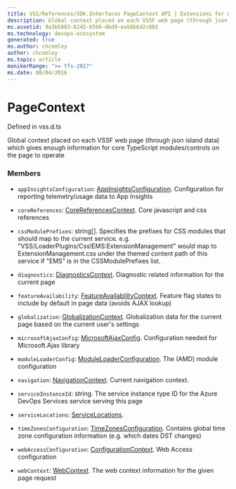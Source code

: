 ```yaml
---
title: VSS/References/SDK.Interfaces PageContext API | Extensions for Azure DevOps Services
description: Global context placed on each VSSF web page (through json island data) which gives enough information for core TypeScript modules/controls on the page to operate
ms.assetid: 9a3b5883-8245-6560-dbd9-ea56b6d2c802
ms.technology: devops-ecosystem
generated: true
ms.author: chcomley
author: chcomley
ms.topic: article
monikerRange: ">= tfs-2017"
ms.date: 08/04/2016
---
```


# PageContext

Defined in vss.d.ts

Global context placed on each VSSF web page (through json island data) which gives enough information for core TypeScript modules/controls on the page to operate

### Members

- `appInsightsConfiguration`: [AppInsightsConfiguration](../../../VSS/References/SDK_Interfaces/AppInsightsConfiguration.md). Configuration for reporting telemetry/usage data to App Insights

- `coreReferences`: [CoreReferencesContext](../../../VSS/References/SDK_Interfaces/CoreReferencesContext.md). Core javascript and css references

- `cssModulePrefixes`: string[]. Specifies the prefixes for CSS modules that should map to the current service. e.g. &quot;VSS/LoaderPlugins/Css!EMS:ExtensionManagement&quot; would map to ExtensionManagement.css under the themed content path of this service if &quot;EMS&quot; is in the CSSModulePrefixes list.

- `diagnostics`: [DiagnosticsContext](../../../VSS/References/SDK_Interfaces/DiagnosticsContext.md). Diagnostic related information for the current page

- `featureAvailability`: [FeatureAvailabilityContext](../../../VSS/References/SDK_Interfaces/FeatureAvailabilityContext.md). Feature flag states to include by default in page data (avoids AJAX lookup)

- `globalization`: [GlobalizationContext](../../../VSS/References/SDK_Interfaces/GlobalizationContext.md). Globalization data for the current page based on the current user&#x27;s settings

- `microsoftAjaxConfig`: [MicrosoftAjaxConfig](../../../VSS/References/SDK_Interfaces/MicrosoftAjaxConfig.md). Configuration needed for Microsoft.Ajax library

- `moduleLoaderConfig`: [ModuleLoaderConfiguration](../../../VSS/References/SDK_Interfaces/ModuleLoaderConfiguration.md). The (AMD) module configuration

- `navigation`: [NavigationContext](../../../VSS/References/SDK_Interfaces/NavigationContext.md). Current navigation context.

- `serviceInstanceId`: string. The service instance type ID for the Azure DevOps Services service serving this page

- `serviceLocations`: [ServiceLocations](../../../VSS/References/SDK_Interfaces/ServiceLocations.md).

- `timeZonesConfiguration`: [TimeZonesConfiguration](../../../VSS/References/SDK_Interfaces/TimeZonesConfiguration.md). Contains global time zone configuration information (e.g. which dates DST changes)

- `webAccessConfiguration`: [ConfigurationContext](../../../VSS/References/SDK_Interfaces/ConfigurationContext.md). Web Access configuration

- `webContext`: [WebContext](../../../VSS/References/SDK_Interfaces/WebContext.md). The web context information for the given page request
